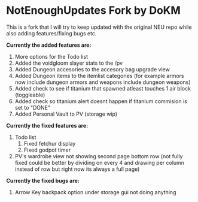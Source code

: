 
# NotEnoughUpdates Fork by DoKM

This is a fork that I will try to keep updated with the original NEU repo while also adding features/fixing bugs etc.

**Currently the added features are:**

1. More options for the Todo list
2. Added the voidgloom slayer stats to the /pv
3. Added Dungeon accesories to the accesory bag upgrade view
4. Added Dungeon items to the itemlist categories (for example armors now include dungeon armors and weapons include dungeon weapons)
5. Added check to see if titanium that spawned atleast touches 1 air block (toggleable)
6. Added check so titanium alert doesnt happen if titanium commision is set to "DONE"
8. Added Personal Vault to PV (storage wip)

**Currently the fixed features are:**

1. Todo list
	1. Fixed fetchur display
	2. Fixed godpot timer
2. PV's wardrobe view not showing second page bottom row (not fully fixed could be better by dividing on every 4 and drawing per column instead of row but right now its always a full page)


**Currently the fixed bugs are:**

1. Arrow Key backpack option under storage gui not doing anything



